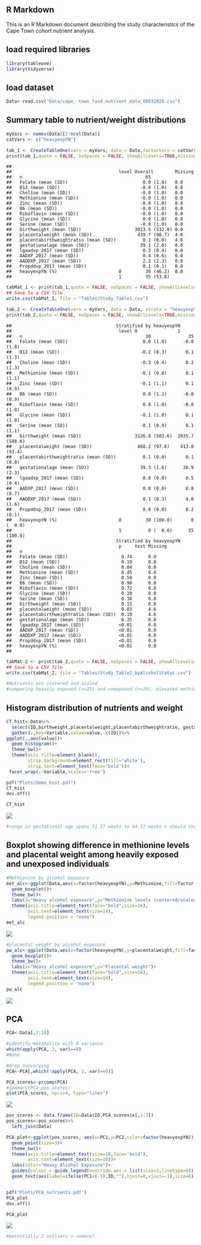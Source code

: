 ## R Markdown

This is an R Markdown document describing the study characteristics of
the Cape Town cohort nutrient analysis.

## load required libraries

``` r
library(tableone)
library(tidyverse)
```

## load dataset

``` r
Data<-read.csv("Data/cape_ town_fasd_nutrient_data_08032020.csv")
```

## Summary table to nutrient/weight distributions

``` r
myVars <- names(Data)[2:ncol(Data)]
catVars <- c("heavyexpYN")

tab_1 <- CreateTableOne(vars = myVars, data = Data,factorVars = catVars,includeNA=TRUE)
print(tab_1,quote = FALSE, noSpaces = FALSE, showAllLevels=TRUE,missing=TRUE,catDigits=1,contDigits=1,pDigits=2)
```

    ##                                       
    ##                                        level Overall        Missing
    ##   n                                              65                
    ##   Folate (mean (SD))                            0.0 (1.0)   0.0    
    ##   B12 (mean (SD))                              -0.0 (1.0)   0.0    
    ##   Choline (mean (SD))                          -0.0 (1.0)   0.0    
    ##   Methionine (mean (SD))                       -0.0 (1.0)   0.0    
    ##   Zinc (mean (SD))                             -0.0 (1.0)   0.0    
    ##   B6 (mean (SD))                               -0.0 (1.0)   0.0    
    ##   Riboflavin (mean (SD))                       -0.0 (1.0)   0.0    
    ##   Glycine (mean (SD))                           0.0 (1.0)   0.0    
    ##   Serine (mean (SD))                           -0.0 (1.0)   0.0    
    ##   birthweight (mean (SD))                    3023.5 (532.8) 0.0    
    ##   placentalweight (mean (SD))                 439.7 (98.7)  4.6    
    ##   placentabirthweightratio (mean (SD))          0.1 (0.0)   4.6    
    ##   gestationalage (mean (SD))                   39.1 (2.0)   0.0    
    ##   lgaadxp_2017 (mean (SD))                      0.3 (0.4)   0.0    
    ##   AADXP_2017 (mean (SD))                        0.4 (0.6)   0.0    
    ##   AADDXP_2017 (mean (SD))                       2.2 (2.3)   0.0    
    ##   Propddxp_2017 (mean (SD))                     0.1 (0.1)   0.0    
    ##   heavyexpYN (%)                       0         30 (46.2)  0.0    
    ##                                        1         35 (53.8)

``` r
tabMat_1 <- print(tab_1,quote = FALSE, noSpaces = FALSE, showAllLevels=TRUE,printToggle = FALSE,catDigits=1,contDigits=1,pDigits=2)
## Save to a CSV file
write.csv(tabMat_1, file = "Tables/Study_Table1.csv")

tab_2 <- CreateTableOne(vars = myVars, data = Data, strata = "heavyexpYN",factorVars = catVars,includeNA=TRUE)
print(tab_2,quote = FALSE, noSpaces = FALSE, showAllLevels=TRUE,missing=TRUE,catDigits=1,contDigits=1,pDigits=2)
```

    ##                                       Stratified by heavyexpYN
    ##                                        level 0               1              
    ##   n                                              30              35         
    ##   Folate (mean (SD))                            0.0 (1.0)      -0.0 (1.0)   
    ##   B12 (mean (SD))                              -0.2 (0.3)       0.1 (1.3)   
    ##   Choline (mean (SD))                          -0.3 (0.4)       0.2 (1.3)   
    ##   Methionine (mean (SD))                       -0.1 (0.8)       0.1 (1.1)   
    ##   Zinc (mean (SD))                             -0.1 (1.1)       0.1 (0.9)   
    ##   B6 (mean (SD))                                0.0 (1.1)      -0.0 (0.9)   
    ##   Riboflavin (mean (SD))                        0.0 (1.0)      -0.0 (1.0)   
    ##   Glycine (mean (SD))                          -0.1 (1.0)       0.1 (1.0)   
    ##   Serine (mean (SD))                           -0.1 (0.9)       0.1 (1.1)   
    ##   birthweight (mean (SD))                    3126.0 (503.6)  2935.7 (548.6) 
    ##   placentalweight (mean (SD))                 468.2 (97.6)    413.0 (93.4)  
    ##   placentabirthweightratio (mean (SD))          0.1 (0.0)       0.1 (0.0)   
    ##   gestationalage (mean (SD))                   39.3 (1.6)      38.9 (2.3)   
    ##   lgaadxp_2017 (mean (SD))                      0.0 (0.0)       0.5 (0.4)   
    ##   AADXP_2017 (mean (SD))                        0.0 (0.0)       0.8 (0.7)   
    ##   AADDXP_2017 (mean (SD))                       0.1 (0.3)       4.0 (1.6)   
    ##   Propddxp_2017 (mean (SD))                     0.0 (0.0)       0.2 (0.1)   
    ##   heavyexpYN (%)                       0         30 (100.0)       0 (  0.0) 
    ##                                        1          0 (  0.0)      35 (100.0) 
    ##                                       Stratified by heavyexpYN
    ##                                        p     test Missing
    ##   n                                                      
    ##   Folate (mean (SD))                    0.74      0.0    
    ##   B12 (mean (SD))                       0.19      0.0    
    ##   Choline (mean (SD))                   0.04      0.0    
    ##   Methionine (mean (SD))                0.45      0.0    
    ##   Zinc (mean (SD))                      0.59      0.0    
    ##   B6 (mean (SD))                        0.90      0.0    
    ##   Riboflavin (mean (SD))                0.72      0.0    
    ##   Glycine (mean (SD))                   0.29      0.0    
    ##   Serine (mean (SD))                    0.38      0.0    
    ##   birthweight (mean (SD))               0.15      0.0    
    ##   placentalweight (mean (SD))           0.03      4.6    
    ##   placentabirthweightratio (mean (SD))  0.19      4.6    
    ##   gestationalage (mean (SD))            0.35      0.0    
    ##   lgaadxp_2017 (mean (SD))             <0.01      0.0    
    ##   AADXP_2017 (mean (SD))               <0.01      0.0    
    ##   AADDXP_2017 (mean (SD))              <0.01      0.0    
    ##   Propddxp_2017 (mean (SD))            <0.01      0.0    
    ##   heavyexpYN (%)                       <0.01      0.0    
    ## 

``` r
tabMat_2 <- print(tab_2,quote = FALSE, noSpaces = FALSE, showAllLevels=TRUE,printToggle = FALSE,catDigits=1,contDigits=1,pDigits=2)
## Save to a CSV file
write.csv(tabMat_2, file = "Tables/Study_Table2_byAlcoholStatus.csv")

#Nutrients are centered and scaled
#comparing heavily exposed (n=35) and unexposed (n=30), elevated methionine levels are observed in the heavy exposed children.  Placental weight is reduced among heavily exposed children; 
```

## Histogram distribution of nutrients and weight

``` r
CT_hist<-Data%>%
  select(ID,birthweight,placentalweight,placentabirthweightratio, gestationalage,lgaadxp_2017)%>%
  gather(.,key=Variable,value=value,-c(ID))%>%
ggplot(.,aes(value))+
  geom_histogram()+
  theme_bw()+
  theme(axis.title=element_blank(),
        strip.background=element_rect(fill='white'),
        strip.text=element_text(face='bold'))+
 facet_wrap(.~Variable,scales='free')

pdf("Plots/Demo_hist.pdf")
CT_hist
dev.off()

CT_hist
```

![](Nutrients_CapeTown_files/figure-gfm/histogram-1.png)<!-- -->

``` r
#range in gestational age spans 31.57 weeks to 44.57 weeks > should these two individuals be excluded from the analysis?  Maybe conduct sensitivity analysis restricted to term infants
```

## Boxplot showing difference in methionine levels and placental weight among heavily exposed and unexposed individuals

``` r
#Methionine by alcohol exposure
met_alc<-ggplot(Data,aes(x=factor(heavyexpYN),y=Methionine,fill=factor(heavyexpYN)))+
  geom_boxplot()+
  theme_bw()+
  labs(x="Heavy alcohol exposure",y="Methionine levels (centered/scaled) ")+
  theme(axis.title=element_text(face="bold",size=16),
        axis.text=element_text(size=14),
        legend.position = "none")
met_alc
```

![](Nutrients_CapeTown_files/figure-gfm/boxplot-1.png)<!-- -->

``` r
#placental weight by alcohol exposure
pw_alc<-ggplot(Data,aes(x=factor(heavyexpYN),y=placentalweight,fill=factor(heavyexpYN)))+
  geom_boxplot()+
  theme_bw()+
  labs(x="Heavy alcohol exposure",y="Placental weight")+
  theme(axis.title=element_text(face="bold",size=16),
        axis.text=element_text(size=14),
        legend.position = "none")
pw_alc
```

![](Nutrients_CapeTown_files/figure-gfm/boxplot-2.png)<!-- -->

## PCA

``` r
PCA<-Data[,2:10]

#identify metabolite with 0 variance
which(apply(PCA, 2, var)==0) 
#None

#drop nonvarying
PCA<-PCA[,which(!apply(PCA, 2, var)==0)]

PCA_scores<-prcomp(PCA)
#summary(PCA_pos_scores)
plot(PCA_scores, npcs=4, type="lines")
```

![](Nutrients_CapeTown_files/figure-gfm/PCA-1.png)<!-- -->

``` r
pos_scores <- data.frame(ID=Data$ID,PCA_scores$x[,1:3])
pos_scores<-pos_scores%>%
  left_join(Data)

PCA_plot<-ggplot(pos_scores, aes(x=PC1,y=PC2,color=factor(heavyexpYN)),label=ID) +
  geom_point(size=3)+
  theme_bw()+
  theme(axis.title=element_text(size=18,face='bold'),
        axis.text=element_text(size=16))+
  labs(color="Heavy Alcohol Exposure")+
  guides(colour = guide_legend(override.aes = list(size=3,linetype=0)))+
  geom_text(aes(label=ifelse(PC1<(-5),ID,""),hjust=0,vjust=-1),size=6)


pdf("Plots/PCA_nutrients.pdf")
PCA_plot
dev.off()

PCA_plot
```

![](Nutrients_CapeTown_files/figure-gfm/PCA-2.png)<!-- -->

``` r
#potentially 2 outliers > remove?
```
